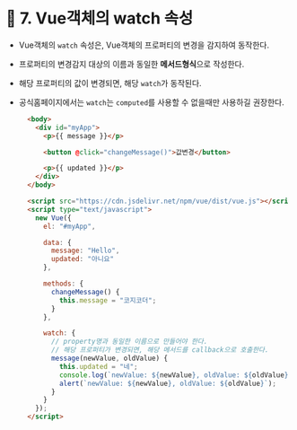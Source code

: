 # 🐫 7. Vue객체의 watch 속성

* Vue객체의 ``watch`` 속성은, Vue객체의 프로퍼티의 변경을 감지하여 동작한다.

* 프로퍼티의 변경감지 대상의 이름과 동일한 **메서드형식**으로 작성한다.

* 해당 프로퍼티의 값이 변경되면, 해당 ``watch``가 동작된다.

* 공식홈페이지에서는 ``watch``는 ``computed``를 사용할 수 없을때만 사용하길 권장한다.

  ```html
    <body>
      <div id="myApp">
        <p>{{ message }}</p>

        <button @click="changeMessage()">값변경</button>

        <p>{{ updated }}</p>
      </div>
    </body>
  
    <script src="https://cdn.jsdelivr.net/npm/vue/dist/vue.js"></script>
    <script type="text/javascript">
      new Vue({
        el: "#myApp",

        data: {
          message: "Hello",
          updated: "아니요"
        },

        methods: {
          changeMessage() {
            this.message = "코지코더";
          }
        },

        watch: {
          // property명과 동일한 이름으로 만들어야 한다.
          // 해당 프로퍼티가 변경되면, 해당 메서드를 callback으로 호출한다.
          message(newValue, oldValue) {
            this.updated = "네";
            console.log(`newValue: ${newValue}, oldValue: ${oldValue}`);
            alert(`newValue: ${newValue}, oldValue: ${oldValue}`);
          }
        }
      });
    </script>
  ```